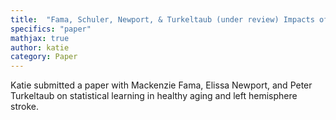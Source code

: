 ```yaml
---
title:  "Fama, Schuler, Newport, & Turkeltaub (under review) Impacts of healthy aging and left hemisphere stroke on statistical language learning"
specifics: "paper"
mathjax: true
author: katie
category: Paper
---
```


Katie submitted a paper with Mackenzie Fama, Elissa Newport, and Peter Turkeltaub on statistical learning in healthy aging and left hemisphere stroke. 